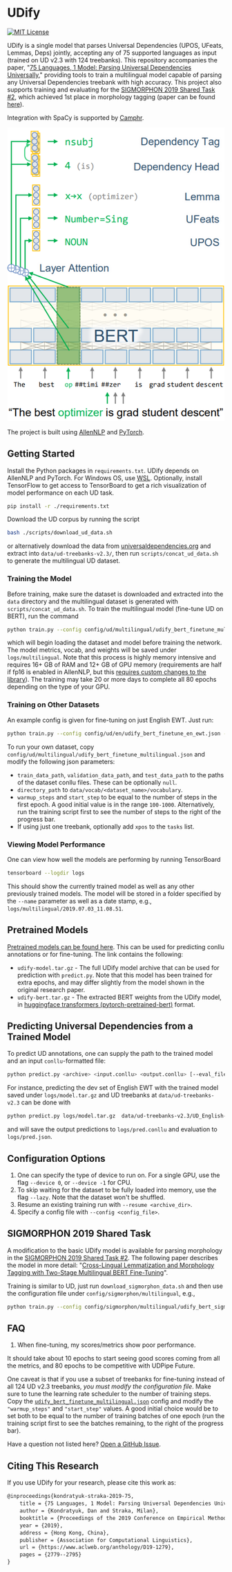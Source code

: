 # UDify

[![MIT License](https://img.shields.io/badge/License-MIT-green.svg)](LICENSE)

UDify is a single model that parses Universal Dependencies (UPOS, UFeats, Lemmas, Deps) jointly, accepting any of 75 
supported languages as input (trained on UD v2.3 with 124 treebanks). This repository accompanies the paper, 
"[75 Languages, 1 Model: Parsing Universal Dependencies Universally](https://arxiv.org/abs/1904.02099)," 
providing tools to train a multilingual model capable of parsing any Universal Dependencies treebank with high 
accuracy. This project also supports training and evaluating for the 
[SIGMORPHON 2019 Shared Task #2](https://sigmorphon.github.io/sharedtasks/2019/task2/), which achieved 1st place in 
 morphology tagging (paper can be found [here](https://www.aclweb.org/anthology/W19-4203)).

Integration with SpaCy is supported by [Camphr](https://github.com/PKSHATechnology-Research/camphr).

[![UDify Model Architecture](docs/udify-architecture.png)](https://arxiv.org/pdf/1904.02099.pdf)

The project is built using [AllenNLP](https://allennlp.org/) and [PyTorch](https://pytorch.org/).

## Getting Started

Install the Python packages in `requirements.txt`. UDify depends on AllenNLP and PyTorch. For Windows OS, use 
[WSL](https://docs.microsoft.com/en-us/windows/wsl/install-win10). Optionally, install TensorFlow to get access to 
TensorBoard to get a rich visualization of model performance on each UD task.

```bash
pip install -r ./requirements.txt
```

Download the UD corpus by running the script

```bash
bash ./scripts/download_ud_data.sh
```

or alternatively download the data from [universaldependencies.org](https://universaldependencies.org/) and extract 
into `data/ud-treebanks-v2.3/`, then run `scripts/concat_ud_data.sh` to generate the multilingual UD dataset.

### Training the Model

Before training, make sure the dataset is downloaded and extracted into the `data` directory and the multilingual 
dataset is generated with `scripts/concat_ud_data.sh`. To train the multilingual model (fine-tune UD on BERT), 
run the command

```bash
python train.py --config config/ud/multilingual/udify_bert_finetune_multilingual.json --name multilingual
```

which will begin loading the dataset and model before training the network. The model metrics, vocab, and weights will
be saved under `logs/multilingual`. Note that this process is highly memory intensive and requires 16+ GB of RAM and 
12+ GB of GPU memory (requirements are half if fp16 is enabled in AllenNLP, but this [requires custom changes to the library](https://github.com/allenai/allennlp/issues/2149)). 
The training may take 20 or more days to complete all 80 epochs depending on the type of your GPU.

### Training on Other Datasets

An example config is given for fine-tuning on just English EWT. Just run:

```bash
python train.py --config config/ud/en/udify_bert_finetune_en_ewt.json --name en_ewt
```

To run your own dataset, copy `config/ud/multilingual/udify_bert_finetune_multilingual.json` and modify the following
json parameters:

- `train_data_path`, `validation_data_path`, and `test_data_path` to the paths of the dataset conllu files. These can
be optionally `null`.
- `directory_path` to `data/vocab/<dataset_name>/vocabulary`.
- `warmup_steps` and `start_step` to be equal to the number of steps in the first epoch. A good initial value is in the 
range `100-1000`. Alternatively, run the training script first to see the number of steps to the right of the progress 
bar.
- If using just one treebank, optionally add `xpos` to the `tasks` list.

### Viewing Model Performance

One can view how well the models are performing by running TensorBoard

```bash
tensorboard --logdir logs
```

This should show the currently trained model as well as any other previously trained models. The model will be stored 
in a folder specified by the `--name` parameter as well as a date stamp, e.g., `logs/multilingual/2019.07.03_11.08.51`.

## Pretrained Models

[Pretrained models can be found here](http://hdl.handle.net/11234/1-3042). This can be used for predicting conllu 
annotations or for fine-tuning. The link contains the following:

- `udify-model.tar.gz` - The full UDify model archive that can be used for prediction with `predict.py`. Note that this 
model has been trained for extra epochs, and may differ slightly from the model shown in the original research paper.
- `udify-bert.tar.gz` - The extracted BERT weights from the UDify model, in 
[huggingface transformers (pytorch-pretrained-bert)](https://github.com/huggingface/transformers) format.

## Predicting Universal Dependencies from a Trained Model

To predict UD annotations, one can supply the path to the trained model and an input `conllu`-formatted file:

```bash
python predict.py <archive> <input.conllu> <output.conllu> [--eval_file results.json]
```

For instance, predicting the dev set of English EWT with the trained model saved under 
`logs/model.tar.gz` and UD treebanks at `data/ud-treebanks-v2.3` can be done with

```bash
python predict.py logs/model.tar.gz  data/ud-treebanks-v2.3/UD_English-EWT/en_ewt-ud-dev.conllu logs/pred.conllu --eval_file logs/pred.json
```

and will save the output predictions to `logs/pred.conllu` and evaluation to `logs/pred.json`.

## Configuration Options

1. One can specify the type of device to run on. For a single GPU, use the flag `--device 0`, or `--device -1` for CPU.
2. To skip waiting for the dataset to be fully loaded into memory, use the flag `--lazy`. Note that the dataset won't be shuffled.
3. Resume an existing training run with `--resume <archive_dir>`.
4. Specify a config file with `--config <config_file>`.

## SIGMORPHON 2019 Shared Task

A modification to the basic UDify model is available for parsing morphology in the 
[SIGMORPHON 2019 Shared Task #2](https://sigmorphon.github.io/sharedtasks/2019/task2/). The following paper describes 
the model in more detail: "[Cross-Lingual Lemmatization and Morphology Tagging with Two-Stage Multilingual BERT Fine-Tuning](https://www.aclweb.org/anthology/W19-4203)".

Training is similar to UD, just 
run `download_sigmorphon_data.sh` and then use the configuration file under `config/sigmorphon/multilingual`, e.g.,

```bash
python train.py --config config/sigmorphon/multilingual/udify_bert_sigmorphon_multilingual.json --name sigmorphon
```

## FAQ

1. When fine-tuning, my scores/metrics show poor performance.

It should take about 10 epochs to start seeing good scores coming from all the metrics, and 80 epochs to be competitive
 with UDPipe Future.

One caveat is that if you use a subset of treebanks for fine-tuning instead of all 124 UD v2.3 treebanks, 
*you must modify the configuration file*. Make sure to tune the learning rate scheduler to the number of 
training steps. Copy the [`udify_bert_finetune_multilingual.json`](https://github.com/Hyperparticle/udify/blob/master/config/ud/multilingual/udify_bert_finetune_multilingual.json) 
config and modify the `"warmup_steps"` and `"start_step"` values. A good initial choice would be to set both to be 
equal to the number of training batches of one epoch (run the training script first to see the batches remaining, to 
the right of the progress bar).

Have a question not listed here? [Open a GitHub Issue](https://github.com/Hyperparticle/udify/issues).

## Citing This Research

If you use UDify for your research, please cite this work as:

```latex
@inproceedings{kondratyuk-straka-2019-75,
    title = {75 Languages, 1 Model: Parsing Universal Dependencies Universally}
    author = {Kondratyuk, Dan and Straka, Milan},
    booktitle = {Proceedings of the 2019 Conference on Empirical Methods in Natural Language Processing and the 9th International Joint Conference on Natural Language Processing (EMNLP-IJCNLP)},
    year = {2019},
    address = {Hong Kong, China},
    publisher = {Association for Computational Linguistics},
    url = {https://www.aclweb.org/anthology/D19-1279},
    pages = {2779--2795}
}
```
